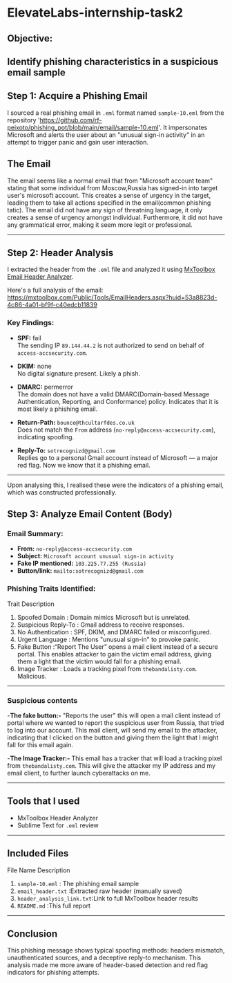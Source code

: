 # ElevateLabs-internship-task2

## Objective:
Identify phishing characteristics in a suspicious email sample
---

## Step 1: Acquire a Phishing Email
I sourced a real phishing email in `.eml` format named `sample-10.eml` from the repository 'https://github.com/rf-peixoto/phishing_pot/blob/main/email/sample-10.eml'. It impersonates Microsoft and alerts the user about an "unusual sign-in activity" in an attempt to trigger panic and gain user interaction.

## The Email
The email seems like a normal email that from "Microsoft account team" stating that some individual from Moscow,Russia has signed-in into target user's microsoft account. This creates a sense of urgency in the target, leading them to take all actions specified in the email(common phishing tatic).
The email did not have any sign of threatning language, it only creates a sense of urgency amongst individual. Furthermore, it did not have any grammatical error, making it seem more legit or professional.

---


## Step 2: Header Analysis
I extracted the header from the `.eml` file and analyzed it using [MxToolbox Email Header Analyzer](https://mxtoolbox.com/EmailHeaders.aspx).

 Here's a full analysis of the email:  
https://mxtoolbox.com/Public/Tools/EmailHeaders.aspx?huid=53a8823d-4c86-4a01-bf9f-c40edcb11839

### Key Findings:
- **SPF:** fail  
  The sending IP `89.144.44.2` is not authorized to send on behalf of `access-accsecurity.com`.

- **DKIM:** none  
  No digital signature present. Likely a phish.

- **DMARC:** permerror  
  The domain does not have a valid DMARC(Domain-based Message Authentication, Reporting, and Conformance) policy.   Indicates that it is most likely a phishing email.
  
- **Return-Path:** `bounce@thcultarfdes.co.uk`  
  Does not match the `From` address (`no-reply@access-accsecurity.com`), indicating spoofing.

- **Reply-To:** `sotrecognizd@gmail.com`  
  Replies go to a personal Gmail account instead of Microsoft — a major red flag. Now we know that it a phishing    email.

---
Upon analysing this, I realised these were the indicators of a phishing email, which was constructed professionally. 

## Step 3: Analyze Email Content (Body)

### Email Summary:
- **From:** `no-reply@access-accsecurity.com`
- **Subject:** `Microsoft account unusual sign-in activity`
- **Fake IP mentioned:** `103.225.77.255 (Russia)`
- **Button/link:** `mailto:sotrecognizd@gmail.com`

### Phishing Traits Identified:
 Trait                    Description 

1. Spoofed Domain          : Domain mimics Microsoft but is unrelated. 
2. Suspicious Reply-To     : Gmail address to receive responses. 
3. No Authentication       : SPF, DKIM, and DMARC failed or misconfigured. 
4. Urgent Language         : Mentions "unusual sign-in" to provoke panic. 
5. Fake Button             :“Report The User” opens a mail client instead of a secure portal. This enables 
                             attacker to gain the victim email address, giving them a light that the victim would                              fall for a phishing email.
6. Image Tracker           : Loads a tracking pixel from `thebandalisty.com`. Malicious.

---

### Suspicious contents
-**The fake button:-**
"Reports the user" this will open a mail client instead of portal where we wanted to report the suspicious user from Russia, that tried to log into our account. This mail client, will send my email to the attacker, indicating that I clicked on the button and giving them the light that I might fall for this email again.

-**The Image Tracker:-**
This email has a tracker that will load a tracking pixel from `thebandalisty.com`. This will give the attacker my IP address and my email client, to further launch cyberattacks on me.

---
## Tools that I used
- MxToolbox Header Analyzer
- Sublime Text for `.eml` review
---

## Included Files

 File Name               Description                            

1. `sample-10.eml`         : The phishing email sample              
2. `email_header.txt`      :Extracted raw header (manually saved)  
3. `header_analysis_link.txt`:Link to full MxToolbox header results  
4. `README.md`             :This full report                        

---

## Conclusion
This phishing message shows typical spoofing methods: headers mismatch, unauthenticated sources, and a deceptive reply-to mechanism. This analysis made me more aware of header-based detection and red flag indicators for phishing attempts.
